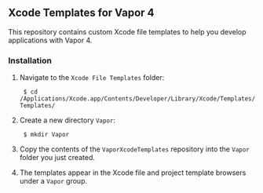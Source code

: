 ## Xcode Templates for Vapor 4

This repository contains custom Xcode file templates to help you develop applications with Vapor 4. 

### Installation

1. Navigate to the `Xcode File Templates` folder:

        $ cd /Applications/Xcode.app/Contents/Developer/Library/Xcode/Templates/File\ Templates/
        
2. Create a new directory `Vapor`: 
        
        $ mkdir Vapor

3. Copy the contents of the `VaporXcodeTemplates` repository into the `Vapor` folder you just created.

4. The templates appear in the Xcode file and project template browsers under a `Vapor` group.